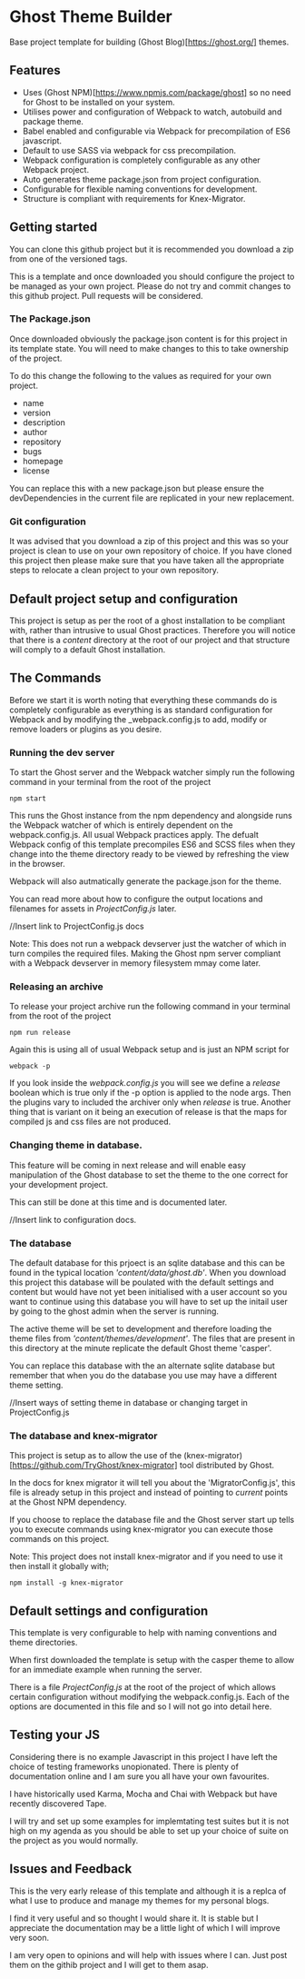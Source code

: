 # Ghost Theme Builder

Base project template for building (Ghost Blog)[https://ghost.org/] themes.

## Features

* Uses (Ghost NPM)[https://www.npmjs.com/package/ghost] so no need for Ghost to be installed on your system.
* Utilises power and configuration of Webpack to watch, autobuild and package theme.
* Babel enabled and configurable via Webpack for precompilation of ES6 javascript.
* Default to use SASS via webpack for css precompilation.
* Webpack configuration is completely configurable as any other Webpack project.
* Auto generates theme package.json from project configuration.
* Configurable for flexible naming conventions for development.
* Structure is compliant with requirements for Knex-Migrator.

## Getting started

You can clone this github project but it is recommended you download a zip from one of the versioned tags.

This is a template and once downloaded you should configure the project to be managed as your own project.
Please do not try and commit changes to this github project. Pull requests will be considered.

### The Package.json

Once downloaded obviously the package.json content is for this project in its template state. You will need to make changes to this to take ownership of the project.

To do this change the following to the values as required for your own project.

* name
* version
* description
* author
* repository
* bugs
* homepage
* license

You can replace this with a new package.json but please ensure the devDependencies in the current file are replicated in your new replacement.

### Git configuration

It was advised that you download a zip of this project and this was so your project is clean to use on your own repository of choice. If you have cloned this project then please make sure that you have taken all the appropriate steps to relocate a clean project to your own repository.


## Default project setup and configuration

This project is setup as per the root of a ghost installation to be compliant with, rather than intrusive to usual Ghost practices. Therefore you will notice that there is a _content_ directory at the root of our project and that structure will comply to a default Ghost installation.

## The Commands

Before we start it is worth noting that everything these commands do is completely configurable as everything is as standard configuration for Webpack and by modifying the _webpack.config.js to add, modify or remove loaders or plugins as you desire.

### Running the dev server

To start the Ghost server and the Webpack watcher simply run the following command in your terminal from the root of the project

```
npm start
```

This runs the Ghost instance from the npm dependency and alongside runs the Webpack watcher of which is entirely dependent on the webpack.config.js. All usual Webpack practices apply. The defualt Webpack config of this template precompiles ES6 and SCSS files when they change into the theme directory ready to be viewed by refreshing the view in the browser.

Webpack will also autmatically generate the package.json for the theme.

You can read more about how to configure the output locations and filenames for assets in _ProjectConfig.js_ later.

//Insert link to ProjectConfig.js docs

Note: This does not run a webpack devserver just the watcher of which in turn compiles the required files. Making the Ghost npm server compliant with a Webpack devserver in memory filesystem mmay come later.


### Releasing an archive

To release your project archive run the following command in your terminal from the root of the project

```
npm run release
```

Again this is using all of usual Webpack setup and is just an NPM script for

```
webpack -p
```

If you look inside the _webpack.config.js_ you will see we define a _release_ boolean which is true only if the -p option is applied to the node args. Then the plugins vary to included the archiver only when _release_ is true. Another thing that is variant on it being an execution of release is that the maps for compiled js and css files are not produced.

### Changing theme in database.

This feature will be coming in next release and will enable easy manipulation of the Ghost database to set the theme to the one correct for your development project.

This can still be done at this time and is documented later.

//Insert link to configuration docs.

### The database

The default database for this prjoect is an sqlite database and this can be found in the typical location _'content/data/ghost.db'_. When you download this project this database will be poulated with the default settings and content but would have not yet been initialised with a user account so you want to continue using this database you will have to set up the initail user by going to the ghost admin when the server is running.

The active theme will be set to development and therefore loading the theme files from _'content/themes/development'_. The files that are present in this directory at the minute replicate the default Ghost theme 'casper'.

You can replace this database with the an alternate sqlite database but remember that when you do the database you use may have a different theme setting.

//Insert ways of setting theme in database or changing target in ProjectConfig.js


### The database and knex-migrator

This project is setup as to allow the use of the (knex-migrator)[https://github.com/TryGhost/knex-migrator] tool distributed by Ghost.

In the docs for knex migrator it will tell you about the 'MigratorConfig.js', this file is already setup in this project and instead of pointing to _current_ points at the Ghost NPM dependency.

If you choose to replace the database file and the Ghost server start up tells you to execute commands using knex-migrator you can execute those commands on this project.

Note: This project does not install knex-migrator and if you need to use it then install it globally with;

```
npm install -g knex-migrator
```

## Default settings and configuration

This template is very configurable to help with naming conventions and theme directories.

When first downloaded the template is setup with the casper theme to allow for an immediate example when running the server.

There is a file _ProjectConfig.js_ at the root of the project of which allows certain configuration without modifying the webpack.config.js. Each of the options are documented in this file and so I will not go into detail here.


## Testing your JS

Considering there is no example Javascript in this project I have left the choice of testing frameworks unopionated. There is plenty of documentation online and I am sure you all have your own favourites.

I have historically used Karma, Mocha and Chai with Webpack but have recently discovered Tape.

I will try and set up some examples for implemtating test suites but it is not high on my agenda as you should be able to set up your choice of suite on the project as you would normally.


## Issues and Feedback

This is the very early release of this template and although it is a replca of what I use to produce and manage my themes for my personal blogs. 

I find it very useful and so thought I would share it. It is stable but I appreciate the documentation may be a little light of which I will improve very soon.

I am very open to opinions and will help with issues where I can. Just post them on the githib project and I will get to them asap.

